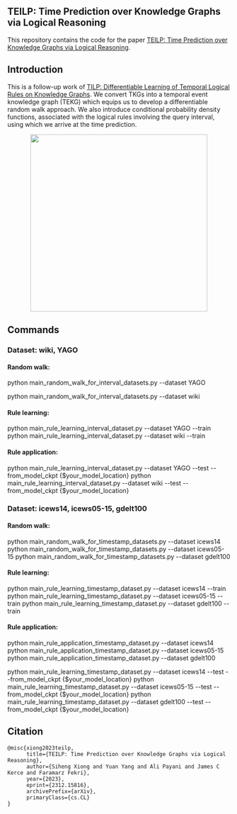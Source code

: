 ## TEILP: Time Prediction over Knowledge Graphs via Logical Reasoning
This repository contains the code for the paper [TEILP: Time Prediction over Knowledge Graphs via Logical Reasoning](https://arxiv.org/pdf/2312.15816.pdf).

## Introduction
This is a follow-up work of [TILP: Differentiable Learning of Temporal Logical Rules on Knowledge Graphs](https://openreview.net/pdf?id=_X12NmQKvX). We convert TKGs into a temporal event knowledge graph (TEKG) which equips us to develop a differentiable random walk approach. We also introduce conditional probability density functions, associated with the logical rules involving the query interval, using which we arrive at the time prediction. 

<p align="center">
  <img src='https://github.com/xiongsiheng/TEILP/blob/main/misc/TEKG_example.png' width=400>
</p>


## Commands

### Dataset: wiki, YAGO

#### Random walk:

python main_random_walk_for_interval_datasets.py --dataset YAGO

python main_random_walk_for_interval_datasets.py --dataset wiki

#### Rule learning:

python main_rule_learning_interval_dataset.py --dataset YAGO --train
python main_rule_learning_interval_dataset.py --dataset wiki --train

#### Rule application:

python main_rule_learning_interval_dataset.py --dataset YAGO --test --from_model_ckpt {$your_model_location}
python main_rule_learning_interval_dataset.py --dataset wiki --test --from_model_ckpt  {$your_model_location}


### Dataset: icews14, icews05-15, gdelt100

#### Random walk:

python main_random_walk_for_timestamp_datasets.py --dataset icews14
python main_random_walk_for_timestamp_datasets.py --dataset icews05-15
python main_random_walk_for_timestamp_datasets.py --dataset gdelt100

#### Rule learning:

python main_rule_learning_timestamp_dataset.py --dataset icews14 --train
python main_rule_learning_timestamp_dataset.py --dataset icews05-15 --train
python main_rule_learning_timestamp_dataset.py --dataset gdelt100 --train

#### Rule application:

python main_rule_application_timestamp_dataset.py --dataset icews14
python main_rule_application_timestamp_dataset.py --dataset icews05-15
python main_rule_application_timestamp_dataset.py --dataset gdelt100

python main_rule_learning_timestamp_dataset.py --dataset icews14 --test --from_model_ckpt {$your_model_location}
python main_rule_learning_timestamp_dataset.py --dataset icews05-15 --test --from_model_ckpt {$your_model_location}
python main_rule_learning_timestamp_dataset.py --dataset gdelt100 --test --from_model_ckpt {$your_model_location}


## Citation
```
@misc{xiong2023teilp,
      title={TEILP: Time Prediction over Knowledge Graphs via Logical Reasoning}, 
      author={Siheng Xiong and Yuan Yang and Ali Payani and James C Kerce and Faramarz Fekri},
      year={2023},
      eprint={2312.15816},
      archivePrefix={arXiv},
      primaryClass={cs.CL}
}
```
